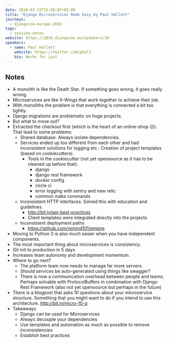 ```yaml
---
date: 2016-03-31T15:58:07+02:00
title: "Django Microservices Made Easy by Paul Hallett"
journeys:
  - djangocon-europe-2016
tags:
  - session-notes
website: https://2016.djangocon.eu/speakers/20
speakers:
  - name: Paul Hallett
    website: https://twitter.com/phalt_
    bio: Works for Lyst
---
```


## Notes

- A monolith is like the Death Star. If something goes wrong, it goes really
  wrong.
- Microservices are like X-Wings that work together to achieve their job.
- With monoliths the problem is that everything is connected a bit too tightly.
- Django migrations are problematic on huge projects.
- But what to move out?
- Extracted the checkout first (which is the heart of an online-shop 😉). That
  lead to some problems:
    - Shared database. Always isolate dependencies.
    - Services ended up too different from each other and had inconsistent
      solutions for logging etc.: Creation of project templates (based on
      cookiecutters).
        - Tools in the cookiecutter (not yet opensource as it has to be cleaned up
          before that):
            - django
            - django rest framework
            - docker config
            - circle ci
            - error logging with sentry and new relic
            - common make commands
    - Inconsistent HTTP interfaces: Solved this with education and guidelines.
        - http://bit.ly/api-best-practices
        - Client templates were integrated directly into the projects
    - Inconsistent deployment paths
        - https://github.com/remind101/empire
- Moving to Python 3 is also much easier when you have independent components.
- The most important thing about microservices is consistency.
- Git init to production in 5 days
- Increases team autonomy and development momentum.
- Where to go next?
    - The platform team now needs to manage far more servers.
    - Should services be auto-generated using things like swagger?
    - There is now a communication overhead between people and teams. Perhaps
      solvable with ProtocolBuffers in combination with Django Rest Framework
      (also not yet opensource but perhaps in the future)
- There is a blogpost that asks 10 questions about your microservice
  structure. Something that you might want to do if you intend to use this
  architecture. http://bit.ly/micro-10-q
- Takeaways
    - Django can be used for Microservices
    - Always decouple your dependencies
    - Use templates and automation as much as possible to remove
      inconsistencies
    - Establish best practices
